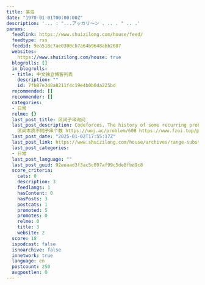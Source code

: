 ```yaml
---
title: 某岛
date: "1970-01-01T00:00:00Z"
description: '... : "...アッカリ～ン . .. . " .. .'
params:
  feedlink: https://www.shuizilong.com/house/feed/
  feedtype: rss
  feedid: 9ea518c7ae0300cb7a64b9648abb2687
  websites:
    https://www.shuizilong.com/house: true
  blogrolls: []
  in_blogrolls:
  - title: 中文独立博客列表
    description: ""
    id: 7fb87e348a8211f4c19e4b0b0da225bd
  recommended: []
  recommender: []
  categories:
  - 日常
  relme: {}
  last_post_title: 区间子串询问
  last_post_description: Codeforces, The history of some recurring problem Luogu P6292
    区间本质不同子串个数 https://uoj.ac/problem/608 https://www.fzoi.top/problem/4449
  last_post_date: "2025-01-02T17:55:17Z"
  last_post_link: https://www.shuizilong.com/house/archives/range-substring-query/
  last_post_categories:
  - 日常
  last_post_language: ""
  last_post_guid: 92eeaad3f3ac5c097af99c5de8fbd9c8
  score_criteria:
    cats: 0
    description: 3
    feedlangs: 1
    hasContent: 0
    hasPosts: 3
    postcats: 1
    promoted: 5
    promotes: 0
    relme: 0
    title: 3
    website: 2
  score: 18
  ispodcast: false
  isnoarchive: false
  innetwork: true
  language: en
  postcount: 250
  avgpostlen: 0
---
```

